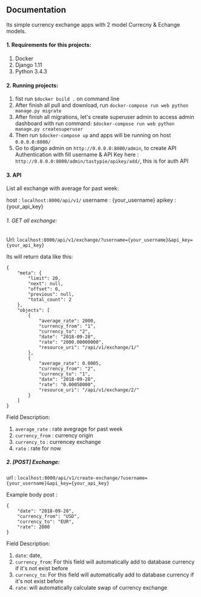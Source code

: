 ## Documentation

 Its simple currency exchange apps with 2 model Currecny & Echange models.
 
#### 1. Requirements for this projects:  

 1. Docker
 2. Django 1.11
 3. Python 3.4.3
 


#### 2. Running projects:

 1. fist run `$docker build .` 	on command line
 2. After finish all pull and download, run `docker-compose run web python manage.py migrate`
 3. After finish all migrations, let's create superuser admin to access admin dashboard with run command: `$docker-compose run web python manage.py createsuperuser`
 4.  Then run `$docker-compose up` and apps will be running on host `0.0.0.0:8000/`
 5. Go to django admin on `http://0.0.0.0:8000/admin`, to create API Authentication with fill username & API Key here : `http://0.0.0.0:8000/admin/tastypie/apikey/add/`, this is for auth API


#### 3. API  
List all exchange with average for past week:

host : `localhost:8000/api/v1/`
username : {your_username}
apikey : {your_api_key}

###### 1. GET all exchange: 
Url: `localhost:8000/api/v1/exchange/?username={your_username}&api_key={your_api_key}`

Its will return data like this:


````
{
    "meta": {
        "limit": 20,
        "next": null,
        "offset": 0,
        "previous": null,
        "total_count": 2
    },
    "objects": [
        {
            "average_rate": 2000,
            "currency_from": "1",
            "currency_to": "2",
            "date": "2018-09-28",
            "rate": "2000.00000000",
            "resource_uri": "/api/v1/exchange/1/"
        },
        {
            "average_rate": 0.0005,
            "currency_from": "2",
            "currency_to": "1",
            "date": "2018-09-28",
            "rate": "0.00050000",
            "resource_uri": "/api/v1/exchange/2/"
        }
    ]
}
````
Field Description:

1. `average_rate` : rate avegrage for past week
2. `currency_from` : currency origin
3. `currency_to` : currencey exchange
4. `rate` : rate for now


##### 2. [POST] Exchange:
url : `localhost:8000/api/v1/create-exchange/?username={your_username}&api_key={your_api_key}`

Example body post :

````
{
	"date": "2018-09-28",
	"currency_from": "USD",
	"currency_to": "EUR",
	"rate": 2000
}

````
Field Description:

1. `date`: date,
2. `currency_from`: For this field will automatically add to database currency if it's not exist before
3. `currency_to`: For this field will automatically add to database currency if it's not exist before
4. `rate`: will automatically calculate swap of currency exchange


